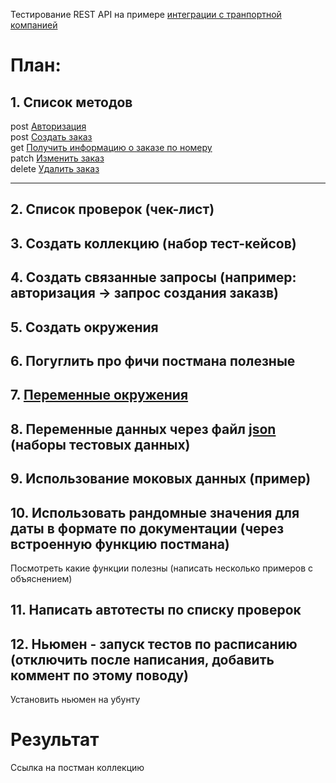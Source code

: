 Тестирование REST API на примере [интеграции с транпортной компанией](https://apidoc.cdek.ru/)

# План:
## 1. Список методов
post [Авторизация](https://apidoc.cdek.ru/#tag/Avtorizaciya-v-servise)  
post [Создать заказ](https://apidoc.cdek.ru/#tag/Zakaz/operation/register_2)  
get [Получить информацию о заказе по номеру](https://apidoc.cdek.ru/#tag/Zakaz/operation/get_4)  
patch [Изменить заказ](https://apidoc.cdek.ru/#tag/Zakaz/operation/update)  
delete [Удалить заказ](https://apidoc.cdek.ru/#tag/Zakaz/operation/delete) 
______________________________________________________________________________________________

## 2. Список проверок (чек-лист)
## 3. Создать коллекцию (набор тест-кейсов)
## 4. Создать связанные запросы (например: авторизация -> запрос создания заказв)
## 5. Создать окружения
## 6. Погуглить про фичи постмана полезные
## 7. [Переменные окружения](https://qarocks.ru/variables-and-environments-in-postman/)
## 8. Переменные данных через файл [json](https://habr.com/ru/companies/maxilect/articles/596789/) (наборы тестовых данных)

## 9. Использование моковых данных (пример)
## 10. Использовать рандомные значения для даты в формате по документации (через встроенную функцию постмана)
  Посмотреть какие функции полезны (написать несколько примеров с объяснением)
## 11. Написать автотесты по списку проверок

## 12. Ньюмен - запуск тестов по расписанию (отключить после написания, добавить коммент по этому поводу)
  Установить ньюмен на убунту

# Результат 
Ссылка на постман коллекцию


